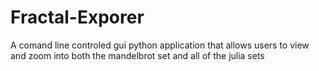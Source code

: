 # Fractal-Exporer
A comand line controled gui python application that allows users to view and zoom into both the mandelbrot set and all of the julia sets
